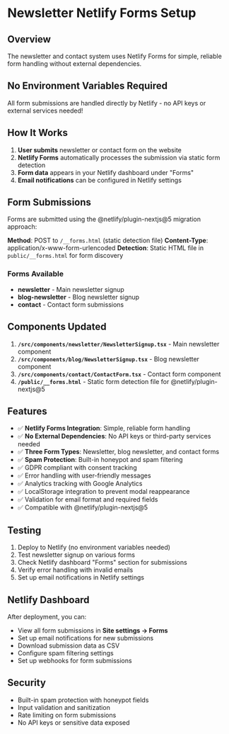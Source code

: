 # Newsletter Netlify Forms Setup

## Overview
The newsletter and contact system uses Netlify Forms for simple, reliable form handling without external dependencies.

## No Environment Variables Required

All form submissions are handled directly by Netlify - no API keys or external services needed!

## How It Works

1. **User submits** newsletter or contact form on the website
2. **Netlify Forms** automatically processes the submission via static form detection
3. **Form data** appears in your Netlify dashboard under "Forms"
4. **Email notifications** can be configured in Netlify settings

## Form Submissions

Forms are submitted using the @netlify/plugin-nextjs@5 migration approach:

**Method**: POST to `/__forms.html` (static detection file)
**Content-Type**: application/x-www-form-urlencoded
**Detection**: Static HTML file in `public/__forms.html` for form discovery

### Forms Available
- **newsletter** - Main newsletter signup
- **blog-newsletter** - Blog newsletter signup  
- **contact** - Contact form submissions

## Components Updated

1. **`/src/components/newsletter/NewsletterSignup.tsx`** - Main newsletter component
2. **`/src/components/blog/NewsletterSignup.tsx`** - Blog newsletter component
3. **`/src/components/contact/ContactForm.tsx`** - Contact form component
4. **`/public/__forms.html`** - Static form detection file for @netlify/plugin-nextjs@5

## Features

- ✅ **Netlify Forms Integration**: Simple, reliable form handling
- ✅ **No External Dependencies**: No API keys or third-party services needed
- ✅ **Three Form Types**: Newsletter, blog newsletter, and contact forms
- ✅ **Spam Protection**: Built-in honeypot and spam filtering
- ✅ GDPR compliant with consent tracking
- ✅ Error handling with user-friendly messages
- ✅ Analytics tracking with Google Analytics
- ✅ LocalStorage integration to prevent modal reappearance
- ✅ Validation for email format and required fields
- ✅ Compatible with @netlify/plugin-nextjs@5

## Testing

1. Deploy to Netlify (no environment variables needed)
2. Test newsletter signup on various forms
3. Check Netlify dashboard "Forms" section for submissions
4. Verify error handling with invalid emails
5. Set up email notifications in Netlify settings

## Netlify Dashboard

After deployment, you can:
- View all form submissions in **Site settings → Forms**
- Set up email notifications for new submissions
- Download submission data as CSV
- Configure spam filtering settings
- Set up webhooks for form submissions

## Security

- Built-in spam protection with honeypot fields
- Input validation and sanitization
- Rate limiting on form submissions
- No API keys or sensitive data exposed